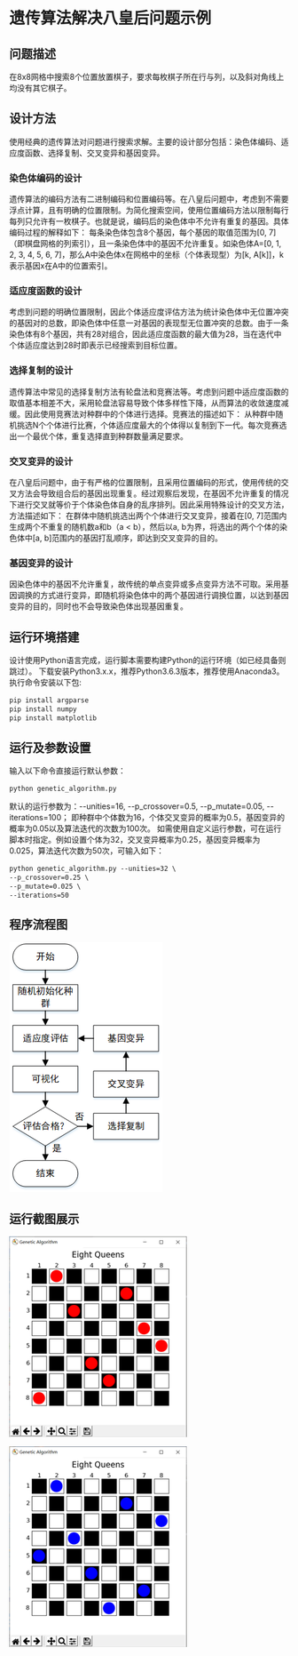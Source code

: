 # 遗传算法解决八皇后问题示例

## 问题描述
在8x8网格中搜索8个位置放置棋子，要求每枚棋子所在行与列，以及斜对角线上均没有其它棋子。

## 设计方法
使用经典的遗传算法对问题进行搜索求解。主要的设计部分包括：染色体编码、适应度函数、选择复制、交叉变异和基因变异。

### 染色体编码的设计
遗传算法的编码方法有二进制编码和位置编码等。在八皇后问题中，考虑到不需要浮点计算，且有明确的位置限制。为简化搜索空间，使用位置编码方法以限制每行每列只允许有一枚棋子。也就是说，编码后的染色体中不允许有重复的基因。具体编码过程的解释如下：
每条染色体包含8个基因，每个基因的取值范围为[0, 7]（即棋盘网格的列索引），且一条染色体中的基因不允许重复。如染色体A=[0, 1, 2, 3, 4, 5, 6, 7]，那么A中染色体x在网格中的坐标（个体表现型）为[k, A[k]]，k表示基因x在A中的位置索引。

### 适应度函数的设计
考虑到问题的明确位置限制，因此个体适应度评估方法为统计染色体中无位置冲突的基因对的总数，即染色体中任意一对基因的表现型无位置冲突的总数。由于一条染色体有8个基因，共有28对组合，因此适应度函数的最大值为28，当在迭代中个体适应度达到28时即表示已经搜索到目标位置。

### 选择复制的设计
遗传算法中常见的选择复制方法有轮盘法和竞赛法等。考虑到问题中适应度函数的取值基本相差不大，采用轮盘法容易导致个体多样性下降，从而算法的收敛速度减缓。因此使用竞赛法对种群中的个体进行选择。竞赛法的描述如下：
从种群中随机挑选N个个体进行比赛，个体适应度最大的个体得以复制到下一代。每次竞赛选出一个最优个体，重复选择直到种群数量满足要求。

### 交叉变异的设计
在八皇后问题中，由于有严格的位置限制，且采用位置编码的形式，使用传统的交叉方法会导致组合后的基因出现重复。经过观察后发现，在基因不允许重复的情况下进行交叉就等价于个体染色体自身的乱序排列。因此采用特殊设计的交叉方法，方法描述如下：
在群体中随机挑选出两个个体进行交叉变异，接着在[0, 7]范围内生成两个不重复的随机数a和b（a < b），然后以a, b为界，将选出的两个个体的染色体中[a, b]范围内的基因打乱顺序，即达到交叉变异的目的。

### 基因变异的设计
因染色体中的基因不允许重复，故传统的单点变异或多点变异方法不可取。采用基因调换的方式进行变异，即随机将染色体中的两个基因进行调换位置，以达到基因变异的目的，同时也不会导致染色体出现基因重复。

## 运行环境搭建
设计使用Python语言完成，运行脚本需要构建Python的运行环境（如已经具备则跳过）。
下载安装Python3.x.x，推荐Python3.6.3版本，推荐使用Anaconda3。执行命令安装以下包:
```
pip install argparse
pip install numpy
pip install matplotlib
```

## 运行及参数设置
输入以下命令直接运行默认参数：
```
python genetic_algorithm.py
```
默认的运行参数为：--unities=16, --p_crossover=0.5, --p_mutate=0.05, --iterations=100； 即种群中个体数为16，个体交叉变异的概率为0.5，基因变异的概率为0.05以及算法迭代的次数为100次。
如需使用自定义运行参数，可在运行脚本时指定。例如设置个体为32，交叉变异概率为0.25，基因变异概率为0.025，算法迭代次数为50次，可输入如下：
```
python genetic_algorithm.py --unities=32 \
--p_crossover=0.25 \
--p_mutate=0.025 \
--iterations=50
```

## 程序流程图
![avatar](./flow_chart.png)

## 运行截图展示
![avatar](./result1.png)

![avatar](./result2.png)
